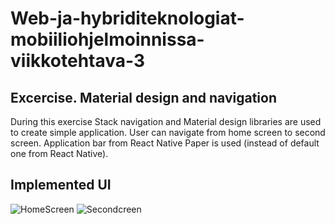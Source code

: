 # Web-ja-hybriditeknologiat-mobiiliohjelmoinnissa-viikkotehtava-3

## Excercise. Material design and navigation

During this exercise Stack navigation and Material design libraries are used to create simple application.
User can navigate from home screen to second screen. Application bar from React Native Paper is used (instead of default one from React Native).

## Implemented UI

<img scr="navigation/IMG_8734D5B4B22B-1.jpeg" alt="HomeScreen" witdh="300"/>

<img scr="navigation/IMG_7C13D3CA669C-1.jpeg" alt="Secondcreen" witdh="300"/>

